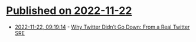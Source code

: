 # [Published on 2022-11-22](index.md)

* [2022-11-22, 09:19:14](https://lobste.rs/s/4mupjz/why_twitter_didn_t_go_down_from_real) - [Why Twitter Didn’t Go Down: From a Real Twitter SRE](https://matthewtejo.substack.com/p/why-twitter-didnt-go-down-from-a)
